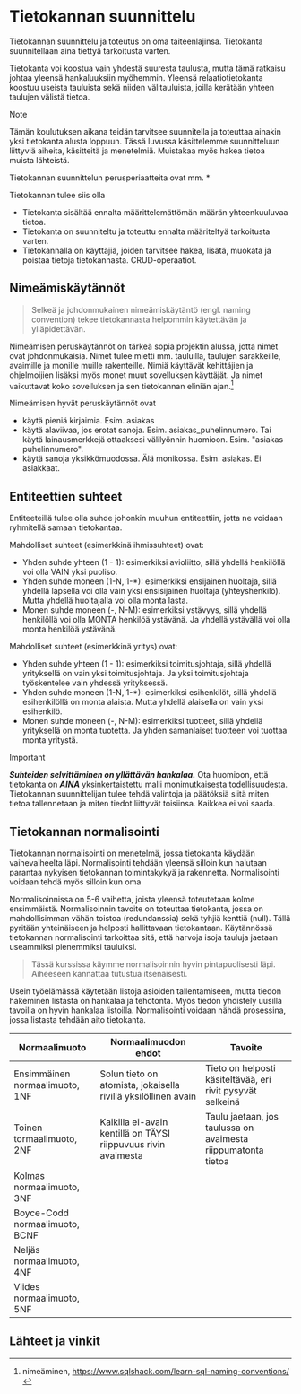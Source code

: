 # Tietokannan suunnittelu

Tietokannan suunnittelu ja toteutus on oma taiteenlajinsa. Tietokanta suunnitellaan aina tiettyä tarkoitusta varten. 



Tietokanta voi koostua vain yhdestä suuresta taulusta, mutta tämä ratkaisu johtaa yleensä hankaluuksiin myöhemmin. Yleensä relaatiotietokanta koostuu useista tauluista sekä niiden välitauluista, joilla kerätään yhteen taulujen välistä tietoa.

> [!NOTE]
> Tämän koulutuksen aikana teidän tarvitsee suunnitella ja toteuttaa ainakin yksi tietokanta alusta loppuun. Tässä luvussa käsittelemme suunnitteluun liittyviä aiheita, käsitteitä ja menetelmiä. Muistakaa myös hakea tietoa muista lähteistä.

Tietokannan suunnittelun perusperiaatteita ovat mm.
* 

Tietokannan tulee siis olla
* Tietokanta sisältää ennalta määrittelemättömän määrän yhteenkuuluvaa tietoa.
* Tietokanta on suunniteltu ja toteuttu ennalta määriteltyä tarkoitusta varten.
* Tietokannalla on käyttäjiä, joiden tarvitsee hakea, lisätä, muokata ja poistaa tietoja tietokannasta. CRUD-operaatiot.


## Nimeämiskäytännöt
> Selkeä ja johdonmukainen nimeämiskäytäntö (engl. naming convention) tekee tietokannasta helpommin käytettävän ja ylläpidettävän.

Nimeämisen peruskäytännöt on tärkeä sopia projektin alussa, jotta nimet ovat johdonmukaisia. Nimet tulee mietti mm. tauluilla, taulujen sarakkeille, avaimille ja monille muille rakenteille. Nimiä käyttävät kehittäjien ja ohjelmoijien lisäksi myös monet muut sovelluksen käyttäjät. Ja nimet vaikuttavat koko sovelluksen ja sen tietokannan eliniän ajan.[^1]


Nimeämisen hyvät peruskäytännöt ovat
* käytä pieniä kirjaimia. Esim. asiakas
* käytä alaviivaa, jos erotat sanoja. Esim. asiakas_puhelinnumero. Tai käytä lainausmerkkejä ottaaksesi välilyönnin huomioon. Esim. "asiakas puhelinnumero".
* käytä sanoja yksikkömuodossa. Älä monikossa. Esim. asiakas. Ei asiakkaat.


## Entiteettien suhteet

Entiteeteillä tulee olla suhde johonkin muuhun entiteettiin, jotta ne voidaan ryhmitellä samaan tietokantaa.

Mahdolliset suhteet (esimerkkinä ihmissuhteet) ovat:
- Yhden suhde yhteen (1 - 1): esimerkiksi avioliitto, sillä yhdellä henkilöllä voi olla VAIN yksi puoliso.
- Yhden suhde moneen (1-N, 1-*): esimerkiksi ensijainen huoltaja, sillä yhdellä lapsella voi olla vain yksi ensisijainen huoltaja (yhteyshenkilö). Mutta yhdellä huoltajalla voi olla monta lasta.
- Monen suhde moneen (*-*, N-M): esimerkiksi ystävyys, sillä yhdellä henkilöllä voi olla MONTA henkilöä ystävänä. Ja yhdellä ystävällä voi olla monta henkilöä ystävänä.

Mahdolliset suhteet (esimerkkinä yritys) ovat:
- Yhden suhde yhteen (1 - 1): esimerkiksi toimitusjohtaja, sillä yhdellä yrityksellä on vain yksi toimitusjohtaja. Ja yksi toimitusjohtaja työskentelee vain yhdessä yrityksessä.
- Yhden suhde moneen (1-N, 1-*): esimerkiksi esihenkilöt, sillä yhdellä esihenkilöllä on monta alaista. Mutta yhdellä alaisella on vain yksi esihenkilö. 
- Monen suhde moneen (*-*, N-M): esimerkiksi tuotteet, sillä yhdellä yrityksellä on monta tuotetta. Ja yhden samanlaiset tuotteen voi tuottaa monta yritystä. 

>[!IMPORTANT]
>***Suhteiden selvittäminen on yllättävän hankalaa.*** Ota huomioon, että tietokanta on ***AINA*** yksinkertaistettu malli monimutkaisesta todellisuudesta. Tietokannan suunnittelijan tulee tehdä valintoja ja päätöksiä siitä miten tietoa tallennetaan ja miten tiedot liittyvät toisiinsa. Kaikkea ei voi saada. 
> 


## Tietokannan normalisointi 

Tietokannan normalisointi on menetelmä, jossa tietokanta käydään vaihevaiheelta läpi. Normalisointi tehdään yleensä silloin kun halutaan parantaa nykyisen tietokannan toimintakykyä ja rakennetta. Normalisointi voidaan tehdä myös silloin kun oma

Normalisoinnissa on 5-6 vaihetta, joista yleensä toteutetaan kolme ensimmäistä. Normalisoinnin tavoite on toteuttaa tietokanta, jossa on mahdollisimman vähän toistoa (redundanssia) sekä tyhjiä kenttiä (null). Tällä pyritään yhteinäiseen ja helposti hallittavaan tietokantaan. 
Käytännössä tietokannan normalisointi tarkoittaa sitä, että harvoja isoja tauluja jaetaan useammiksi pienemmiksi tauluiksi.

> Tässä kurssissa käymme normalisoinnin hyvin pintapuolisesti läpi. Aiheeseen kannattaa tutustua itsenäisesti.

Usein työelämässä käytetään listoja asioiden tallentamiseen, mutta tiedon hakeminen listasta on hankalaa ja tehotonta. Myös tiedon yhdistely uusilla tavoilla on hyvin hankalaa listoilla. Normalisointi voidaan nähdä prosessina, jossa listasta tehdään aito tietokanta.

|Normaalimuoto|Normaalimuodon ehdot|Tavoite|
|---|---|---|
|Ensimmäinen normaalimuoto, 1NF| Solun tieto on atomista, jokaisella rivillä yksilöllinen avain|Tieto on helposti käsiteltävää, eri rivit pysyvät selkeinä|
|Toinen tormaalimuoto, 2NF|Kaikilla ei-avain kentillä on TÄYSI riippuvuus rivin avaimesta|Taulu jaetaan, jos taulussa on avaimesta riippumatonta tietoa|
|Kolmas normaalimuoto, 3NF|||
|Boyce-Codd normaalimuoto, BCNF|||
|Neljäs normaalimuoto, 4NF|||
|Viides normaalimuoto, 5NF|||

## Lähteet ja vinkit
[^1]: nimeäminen, https://www.sqlshack.com/learn-sql-naming-conventions/
